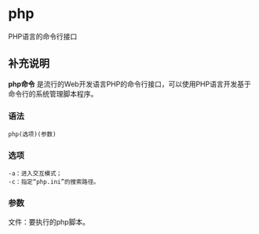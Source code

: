 php
===

PHP语言的命令行接口

## 补充说明

**php命令** 是流行的Web开发语言PHP的命令行接口，可以使用PHP语言开发基于命令行的系统管理脚本程序。

###  语法

```shell
php(选项)(参数)
```

###  选项

```shell
-a：进入交互模式；
-c：指定“php.ini”的搜索路径。
```

###  参数

文件：要执行的php脚本。


<!-- Linux命令行搜索引擎：https://github.com/wsdo/linux-complete-guide.git -->
